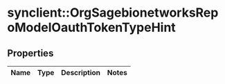 # synclient::OrgSagebionetworksRepoModelOauthTokenTypeHint


## Properties
Name | Type | Description | Notes
------------ | ------------- | ------------- | -------------


